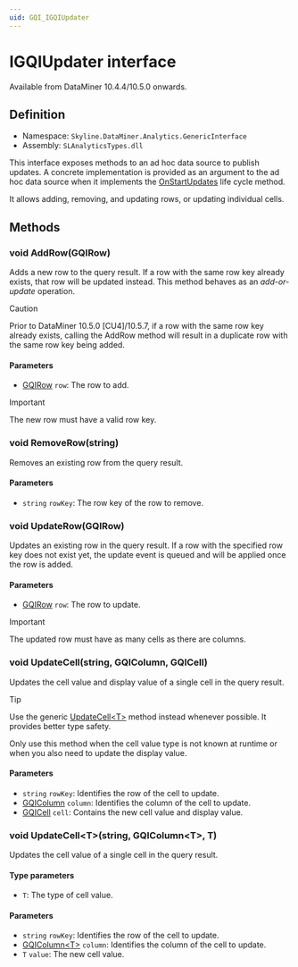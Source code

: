```yaml
---
uid: GQI_IGQIUpdater
---
```


# IGQIUpdater interface

Available from DataMiner 10.4.4/10.5.0 onwards<!-- RN 38643 -->.

## Definition

- Namespace: `Skyline.DataMiner.Analytics.GenericInterface`
- Assembly: `SLAnalyticsTypes.dll`

This interface exposes methods to an ad hoc data source to publish updates. A concrete implementation is provided as an argument to the ad hoc data source when it implements the [OnStartUpdates](xref:GQI_IGQIUpdateable#void-onstartupdatesigqiupdater) life cycle method.

It allows adding, removing, and updating rows, or updating individual cells.

## Methods

### void AddRow(GQIRow)

Adds a new row to the query result. If a row with the same row key already exists, that row will be updated instead. This method behaves as an *add-or-update* operation.

> [!CAUTION]
> Prior to DataMiner 10.5.0 [CU4]/10.5.7, if a row with the same row key already exists, calling the AddRow method will result in a duplicate row with the same row key being added.<!-- RN 42530 -->

#### Parameters

- [GQIRow](xref:GQI_GQIRow) `row`: The row to add.

> [!IMPORTANT]
> The new row must have a valid row key.

### void RemoveRow(string)

Removes an existing row from the query result.

#### Parameters

- `string` `rowKey`: The row key of the row to remove.

### void UpdateRow(GQIRow)

Updates an existing row in the query result. If a row with the specified row key does not exist yet, the update event is queued and will be applied once the row is added.

#### Parameters

- [GQIRow](xref:GQI_GQIRow) `row`: The row to update.

> [!IMPORTANT]
> The updated row must have as many cells as there are columns.

### void UpdateCell(string, GQIColumn, GQICell)

Updates the cell value and display value of a single cell in the query result.

> [!TIP]
> Use the generic [UpdateCell\<T\>](#void-updatecelltstring-gqicolumnt-t) method instead whenever possible. It provides better type safety.
>
> Only use this method when the cell value type is not known at runtime or when you also need to update the display value.

#### Parameters

- `string` `rowKey`: Identifies the row of the cell to update.
- [GQIColumn](xref:GQI_GQIColumn) `column`: Identifies the column of the cell to update.
- [GQICell](xref:GQI_GQICell) `cell`: Contains the new cell value and display value.

### void UpdateCell\<T\>(string, GQIColumn\<T\>, T)

Updates the cell value of a single cell in the query result.

#### Type parameters

- `T`: The type of cell value.

#### Parameters

- `string` `rowKey`: Identifies the row of the cell to update.
- [GQIColumn\<T\>](xref:GQI_GQIColumn) `column`: Identifies the column of the cell to update.
- `T` `value`: The new cell value.
